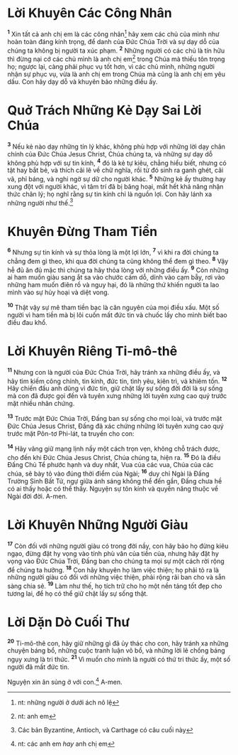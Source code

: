 # Lời Khuyên Các Công Nhân
<sup><b>1</b></sup> Xin tất cả anh chị em là các công nhân[^1] hãy xem các chủ của mình như hoàn toàn đáng kính trọng, để danh của Ðức Chúa Trời và sự dạy dỗ của chúng ta không bị người ta xúc phạm. <sup><b>2</b></sup> Những người có các chủ là tín hữu thì đừng nại cớ các chủ mình là anh chị em[^2] trong Chúa mà thiếu tôn trọng họ; ngược lại, càng phải phục vụ tốt hơn, vì các chủ mình, những người nhận sự phục vụ, vừa là anh chị em trong Chúa mà cũng là anh chị em yêu dấu. Con hãy dạy dỗ và khuyên bảo những điều ấy.


# Quở Trách Những Kẻ Dạy Sai Lời Chúa
<sup><b>3</b></sup> Nếu kẻ nào dạy những tín lý khác, không phù hợp với những lời dạy chân chính của Ðức Chúa Jesus Christ, Chúa chúng ta, và những sự dạy dỗ không phù hợp với sự tin kính, <sup><b>4</b></sup> đó là kẻ tự kiêu, chẳng hiểu biết, nhưng có tật hay bắt bẻ, và thích cãi lẽ về chữ nghĩa, rồi từ đó sinh ra ganh ghét, cãi vã, phỉ báng, và nghi ngờ sự dữ cho người khác. <sup><b>5</b></sup> Những kẻ ấy thường hay xung đột với người khác, vì tâm trí đã bị băng hoại, mất hết khả năng nhận thức chân lý; họ nghĩ rằng sự tin kính chỉ là nguồn lợi. Con hãy lánh xa những người như thế.[^3]


# Khuyên Ðừng Tham Tiền
<sup><b>6</b></sup> Nhưng sự tin kính và sự thỏa lòng là một lợi lớn, <sup><b>7</b></sup> vì khi ra đời chúng ta chẳng đem gì theo, khi qua đời chúng ta cũng không thể đem gì theo. <sup><b>8</b></sup> Vậy hễ đủ ăn đủ mặc thì chúng ta hãy thỏa lòng với những điều ấy. <sup><b>9</b></sup> Còn những ai ham muốn giàu sang ắt sa vào chước cám dỗ, dính vào cạm bẫy, rơi vào những ham muốn điên rồ và nguy hại, đó là những thứ khiến người ta lao mình vào sự hủy hoại và diệt vong.

<sup><b>10</b></sup> Thật vậy sự mê tham tiền bạc là căn nguyên của mọi điều xấu. Một số người vì ham tiền mà bị lôi cuốn mất đức tin và chuốc lấy cho mình biết bao điều đau khổ.


# Lời Khuyên Riêng Ti-mô-thê
<sup><b>11</b></sup> Nhưng con là người của Ðức Chúa Trời, hãy tránh xa những điều ấy, và hãy tìm kiếm công chính, tin kính, đức tin, tình yêu, kiên trì, và khiêm tốn. <sup><b>12</b></sup> Hãy chiến đấu anh dũng vì đức tin, giữ chặt lấy sự sống đời đời là sự sống mà con đã được gọi đến và tuyên xưng những lời tuyên xưng cao quý trước mặt nhiều nhân chứng.

<sup><b>13</b></sup> Trước mặt Ðức Chúa Trời, Ðấng ban sự sống cho mọi loài, và trước mặt Ðức Chúa Jesus Christ, Ðấng đã xác chứng những lời tuyên xưng cao quý trước mặt Pôn-tơ Phi-lát, ta truyền cho con:

<sup><b>14</b></sup> Hãy vâng giữ mạng lịnh nầy một cách trọn vẹn, không chỗ trách được, cho đến khi Ðức Chúa Jesus Christ, Chúa chúng ta, hiện ra. <sup><b>15</b></sup> Ðó là điều Ðấng Chủ Tể phước hạnh và duy nhất, Vua của các vua, Chúa của các chúa, sẽ bày tỏ vào đúng thời điểm của Ngài; <sup><b>16</b></sup> duy chỉ Ngài là Ðấng Trường Sinh Bất Tử, ngự giữa ánh sáng không thể đến gần, Ðấng chưa hề có ai thấy hoặc có thể thấy. Nguyện sự tôn kính và quyền năng thuộc về Ngài đời đời. A-men.


# Lời Khuyên Những Người Giàu
<sup><b>17</b></sup> Còn đối với những người giàu có trong đời nầy, con hãy bảo họ đừng kiêu ngạo, đừng đặt hy vọng vào tính phù vân của tiền của, nhưng hãy đặt hy vọng vào Ðức Chúa Trời, Ðấng ban cho chúng ta mọi sự một cách rời rộng để chúng ta hưởng. <sup><b>18</b></sup> Con hãy khuyên họ làm việc thiện; họ phải tỏ ra là những người giàu có đối với những việc thiện, phải rộng rãi ban cho và sẵn sàng chia sẻ. <sup><b>19</b></sup> Làm như thế, họ tích trữ cho họ một nền tảng tốt đẹp cho tương lai, để họ có thể giữ chặt lấy sự sống thật.


# Lời Dặn Dò Cuối Thư
<sup><b>20</b></sup> Ti-mô-thê con, hãy giữ những gì đã ủy thác cho con, hãy tránh xa những chuyện báng bổ, những cuộc tranh luận vô bổ, và những lời lẽ chống báng ngụy xưng là tri thức. <sup><b>21</b></sup> Vì muốn cho mình là người có thứ tri thức ấy, một số người đã mất đức tin.

Nguyện xin ân sủng ở với con.[^4] A-men.

[^1]: nt: những người ở dưới ách nô lệ
[^2]: nt: anh em
[^3]: Các bản Byzantine, Antioch, và Carthage có câu cuối này
[^4]: nt: các anh em *hay* anh chị em